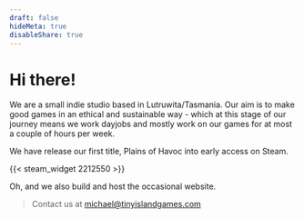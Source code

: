 ```yaml
---
draft: false
hideMeta: true
disableShare: true
---
```


# Hi there!

We are a small indie studio based in Lutruwita/Tasmania. Our aim is to make good games in an ethical and sustainable way - which at this stage of our journey means we work dayjobs and mostly work on our games for at most a couple of hours per week.

We have release our first title, Plains of Havoc into early access on Steam.

{{< steam_widget 2212550 >}}

Oh, and we also build and host the occasional website.

> Contact us at [michael@tinyislandgames.com](mailto:michael@tinyislandgames.com)
